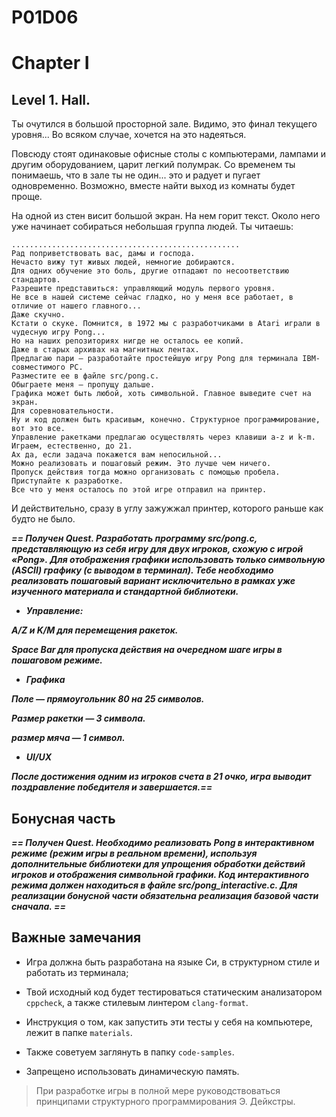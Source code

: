# P01D06

# Chapter I

## Level 1. Hall.


Ты очутился в большой просторной зале. Видимо, это финал текущего уровня... Во всяком случае, хочется на это надеяться.

Повсюду стоят одинаковые офисные столы с компьютерами, лампами и другим оборудованием, царит легкий полумрак. 
Со временем ты понимаешь, что в зале ты не один... это и радует и пугает одновременно. 
Возможно, вместе найти выход из комнаты будет проще. 

На одной из стен висит большой экран. На нем горит текст. Около него уже начинает собираться небольшая группа людей. Ты читаешь:

    ...................................................
    Рад поприветствовать вас, дамы и господа. 
    Нечасто вижу тут живых людей, немногие добираются.
    Для одних обучение это боль, другие отпадают по несоответствию стандартов.
    Разрешите представиться: управляющий модуль первого уровня. 
    Не все в нашей системе сейчас гладко, но у меня все работает, в отличие от нашего главного...
    Даже скучно. 
    Кстати о скуке. Помнится, в 1972 мы с разработчиками в Atari играли в чудесную игру Pong...
    Но на наших репозиториях нигде не осталось ее копий.
    Даже в старых архивах на магнитных лентах.
    Предлагаю пари — разработайте простейшую игру Pong для терминала IBM-совместимого PC.
    Разместите ее в файле src/pong.c. 
    Обыграете меня — пропущу дальше. 
    Графика может быть любой, хоть символьной. Главное выведите счет на экран. 
    Для соревновательности.
    Ну и код должен быть красивым, конечно. Структурное программирование, вот это все.
    Управление ракетками предлагаю осуществлять через клавиши a-z и k-m. 
    Играем, естественно, до 21. 
    Ах да, если задача покажется вам непосильной...
    Можно реализовать и пошаговый режим. Это лучше чем ничего.
    Пропуск действия тогда можно организовать с помощью пробела.
    Приступайте к разработке. 
    Все что у меня осталось по этой игре отправил на принтер.

И действительно, сразу в углу зажужжал принтер, которого раньше как будто не было.

***== Получен Quest. Разработать программу src/pong.c, представляющую из себя игру для двух игроков, схожую с игрой «Pong». Для отображения графики использовать только символьную (ASCII) графику (с выводом в терминал). Тебе необходимо реализовать пошаговый вариант исключительно в рамках уже изученного материала и стандартной библиотеки.*** 

* ***Управление:***
  
***A/Z и K/M для перемещения ракеток.***

***Space Bar для пропуска действия на очередном шаге игры в пошаговом режиме.***

* ***Графика***

***Поле — прямоугольник 80 на 25 символов.***

***Размер ракетки — 3 символа.***

***размер мяча — 1 символ.***

* ***UI/UX***

***После достижения одним из игроков счета в 21 очко, игра выводит поздравление победителя и завершается.==*** 

## Бонусная часть

***== Получен Quest. Необходимо реализовать Pong в интерактивном режиме (режим игры в реальном времени), используя дополнительные библиотеки для упрощения обработки действий игроков и отображения символьной графики. Код интерактивного режима должен находиться в файле src/pong_interactive.c. Для реализации бонусной части обязательна реализация базовой части сначала. ==*** 

## Важные замечания

* Игра должна быть разработана на языке Си, в структурном стиле и работать из терминала;
  
* Твой исходный код будет тестироваться статическим анализатором ```cppcheck```, а также стилевым линтером 
```clang-format```.

* Инструкция о том, как запустить эти тесты у себя на компьютере, лежит в папке `materials`.

* Также советуем заглянуть в папку `code-samples`.

* Запрещено использовать динамическую память.

> При разработке игры в полной мере руководствоваться принципами структурного программирования Э. Дейкстры. 

